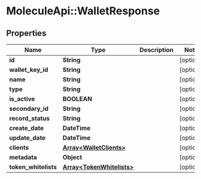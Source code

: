 # MoleculeApi::WalletResponse

## Properties
Name | Type | Description | Notes
------------ | ------------- | ------------- | -------------
**id** | **String** |  | [optional] 
**wallet_key_id** | **String** |  | [optional] 
**name** | **String** |  | [optional] 
**type** | **String** |  | [optional] 
**is_active** | **BOOLEAN** |  | [optional] 
**secondary_id** | **String** |  | [optional] 
**record_status** | **String** |  | [optional] 
**create_date** | **DateTime** |  | [optional] 
**update_date** | **DateTime** |  | [optional] 
**clients** | [**Array&lt;WalletClients&gt;**](WalletClients.md) |  | [optional] 
**metadata** | **Object** |  | [optional] 
**token_whitelists** | [**Array&lt;TokenWhitelists&gt;**](TokenWhitelists.md) |  | [optional] 


